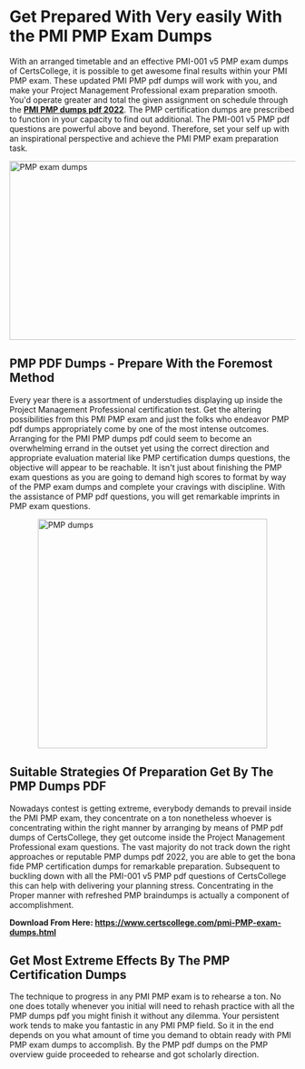 <h1><strong>Get Prepared With Very easily With the PMI PMP Exam Dumps&nbsp;</strong></h1>
<p><span style="font-weight: 400;">With an arranged timetable and an effective PMI-001 v5 PMP exam dumps of CertsCollege, it is possible to get awesome final results within your PMI PMP exam. These updated PMI PMP pdf dumps will work with you, and make your Project Management Professional exam preparation smooth. You'd operate greater and total the given assignment on schedule through the <strong><a href="https://www.certscollege.com/pmi-PMP-exam-dumps.html">PMI PMP dumps pdf 2022</a></strong>. The PMP certification dumps are prescribed to function in your capacity to find out additional. The PMI-001 v5 PMP pdf questions are powerful above and beyond. Therefore, set your self up with an inspirational perspective and achieve the PMI PMP exam preparation task.&nbsp;</span></p>
<p><span style="font-weight: 400;"><img style="display: block; margin-left: auto; margin-right: auto;" src="https://i.ibb.co/CPDK3ps/Yellow-and-Blue-Initiative-Blog-Banner.png" alt="PMP exam dumps" width="559" height="315" /></span></p>
<h2><strong>PMP PDF Dumps - Prepare With the Foremost Method</strong></h2>
<p><span style="font-weight: 400;">Every year there is a assortment of understudies displaying up inside the Project Management Professional certification test. Get the altering possibilities from this PMI PMP exam and just the folks who endeavor PMP pdf dumps appropriately come by one of the most intense outcomes. Arranging for the PMI PMP dumps pdf could seem to become an overwhelming errand in the outset yet using the correct direction and appropriate evaluation material like PMP certification dumps questions, the objective will appear to be reachable. It isn't just about finishing the PMP exam questions as you are going to demand high scores to format by way of the PMP exam dumps and complete your cravings with discipline. With the assistance of PMP pdf questions, you will get remarkable imprints in PMP exam questions.</span></p>
<p><span style="font-weight: 400;"><a href="https://tinyurl.com/ybcowmqy"><img style="display: block; margin-left: auto; margin-right: auto;" src="https://i.ibb.co/9tMrhdY/Teacher-Appreciation-Invitation.png" alt="PMP dumps " width="404" height="404" /></a></span></p>
<h2><strong>Suitable Strategies Of Preparation Get By The PMP Dumps PDF</strong></h2>
<p><span style="font-weight: 400;">Nowadays contest is getting extreme, everybody demands to prevail inside the PMI PMP exam, they concentrate on a ton nonetheless whoever is concentrating within the right manner by arranging by means of PMP pdf dumps of CertsCollege, they get outcome inside the Project Management Professional exam questions. The vast majority do not track down the right approaches or reputable PMP dumps pdf 2022, you are able to get the bona fide PMP certification dumps for remarkable preparation. Subsequent to buckling down with all the PMI-001 v5 PMP pdf questions of CertsCollege this can help with delivering your planning stress. Concentrating in the Proper manner with refreshed PMP braindumps is actually a component of accomplishment.</span></p>
<p><span style="font-weight: 400;"><strong>Download From Here: <a href="https://www.certscollege.com/pmi-PMP-exam-dumps.html">https://www.certscollege.com/pmi-PMP-exam-dumps.html</a></strong></span></p>
<h2><strong>Get Most Extreme Effects By The PMP Certification Dumps</strong></h2>
<p><span style="font-weight: 400;">The technique to progress in any PMI PMP exam is to rehearse a ton. No one does totally whenever you initial will need to rehash practice with all the PMP dumps pdf you might finish it without any dilemma. Your persistent work tends to make you fantastic in any PMI PMP field. So it in the end depends on you what amount of time you demand to obtain ready with PMI PMP exam dumps to accomplish. By the PMP pdf dumps on the PMP overview guide proceeded to rehearse and got scholarly direction.</span></p>
